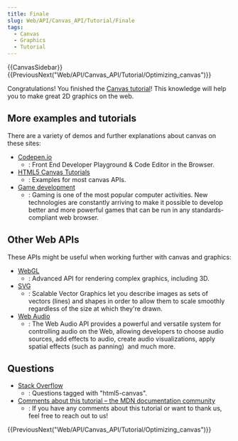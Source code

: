 ```yaml
---
title: Finale
slug: Web/API/Canvas_API/Tutorial/Finale
tags:
  - Canvas
  - Graphics
  - Tutorial
---
```

{{CanvasSidebar}} {{PreviousNext("Web/API/Canvas_API/Tutorial/Optimizing_canvas")}}

Congratulations! You finished the [Canvas tutorial](/en-US/docs/Web/API/Canvas_API/Tutorial)! This knowledge will help you to make great 2D graphics on the web.

## More examples and tutorials

There are a variety of demos and further explanations about canvas on these sites:

- [Codepen.io](https://codepen.io/search/pens?q=canvas)
  - : Front End Developer Playground & Code Editor in the Browser.
- [HTML5 Canvas Tutorials](http://www.html5canvastutorials.com/)
  - : Examples for most canvas APIs.
- [Game development](/en-US/docs/Games)
  - : Gaming is one of the most popular computer activities. New technologies are constantly arriving to make it possible to develop better and more powerful games that can be run in any standards-compliant web browser.

## Other Web APIs

These APIs might be useful when working further with canvas and graphics:

- [WebGL](/en-US/docs/Web/API/WebGL_API)
  - : Advanced API for rendering complex graphics, including 3D.
- [SVG](/en-US/docs/Web/SVG)
  - : Scalable Vector Graphics let you describe images as sets of vectors (lines) and shapes in order to allow them to scale smoothly regardless of the size at which they're drawn.
- [Web Audio](/en-US/docs/Web/API/Web_Audio_API)
  - : The Web Audio API provides a powerful and versatile system for controlling audio on the Web, allowing developers to choose audio sources, add effects to audio, create audio visualizations, apply spatial effects (such as panning)  and much more.

## Questions

- [Stack Overflow](https://stackoverflow.com/questions/tagged/html5-canvas)
  - : Questions tagged with "html5-canvas".
- [Comments about this tutorial – the MDN documentation community](/en-US/docs/MDN)
  - : If you have any comments about this tutorial or want to thank us, feel free to reach out to us!

{{PreviousNext("Web/API/Canvas_API/Tutorial/Optimizing_canvas")}}
